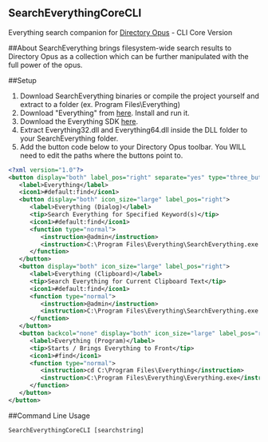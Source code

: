 ## SearchEverythingCoreCLI
Everything search companion for [Directory Opus](http://www.gpsoft.com.au/) - CLI Core Version

##About
SearchEverything brings filesystem-wide search results to Directory Opus as a collection which can be further manipulated with the full power of the opus. 

##Setup
1. Download SearchEverything binaries or compile the project yourself and extract to a folder (ex. Program Files\Everything)
2. Download "Everything" from [here](http://www.voidtools.com/). Install and run it.
3. Download the Everything SDK [here](http://www.voidtools.com/Everything-SDK.zip).
4. Extract Everything32.dll and Everything64.dll inside the DLL folder to your SearchEverything folder.
5. Add the button code below to your Directory Opus toolbar. You WILL need to edit the paths where the buttons point to.
```xml
<?xml version="1.0"?>
<button display="both" label_pos="right" separate="yes" type="three_button">
   <label>Everything</label>
   <icon1>#default:find</icon1>
   <button display="both" icon_size="large" label_pos="right">
      <label>Everything (Dialog)</label>
      <tip>Search Everything for Specified Keyword(s)</tip>
      <icon1>#default:find</icon1>
      <function type="normal">
         <instruction>@admin</instruction>
         <instruction>C:\Program Files\Everything\SearchEverything.exe &quot;{dlgstring}&quot;</instruction>
      </function>
   </button>
   <button display="both" icon_size="large" label_pos="right">
      <label>Everything (Clipboard)</label>
      <tip>Search Everything for Current Clipboard Text</tip>
      <icon1>#default:find</icon1>
      <function type="normal">
         <instruction>@admin</instruction>
         <instruction>C:\Program Files\Everything\SearchEverything.exe &quot;{clip}&quot;</instruction>
      </function>
   </button>
   <button backcol="none" display="both" icon_size="large" label_pos="right" textcol="none">
      <label>Everything (Program)</label>
      <tip>Starts / Brings Everything to Front</tip>
      <icon1>#find</icon1>
      <function type="normal">
         <instruction>cd C:\Program Files\Everything</instruction>
         <instruction>C:\Program Files\Everything\Everything.exe</instruction>
      </function>
   </button>
</button>
```
##Command Line Usage
```
SearchEverythingCoreCLI [searchstring]
```
